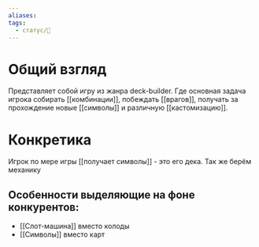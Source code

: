 ```yaml
---
aliases: 
tags:
  - статус/🌱
---
```

# Общий взгляд
Представляет собой игру из жанра deck-builder. Где основная задача игрока собирать [[комбинации]], побеждать [[врагов]], получать за прохождение новые [[символы]] и различную [[кастомизацию]].

# Конкретика
Игрок по мере игры [[получает символы]] - это его дека.
Так же берём механику 

## Особенности выделяющие на фоне конкурентов:
- [[Слот-машина]] вместо колоды
- [[Символы]] вместо карт



